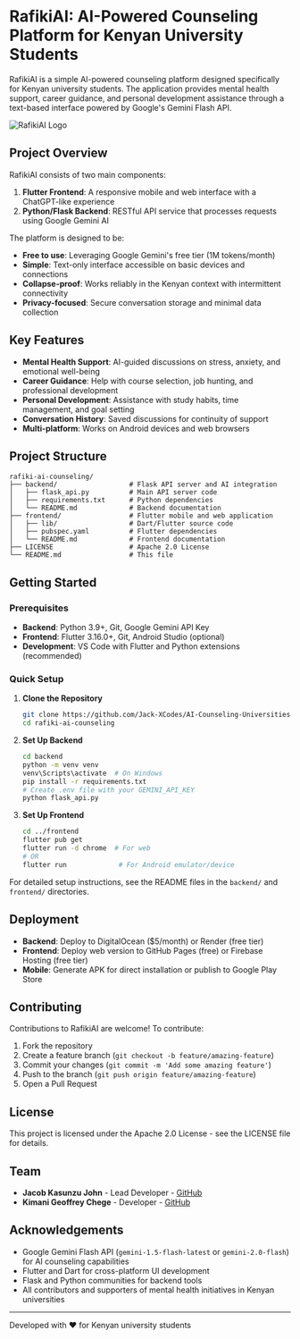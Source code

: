 # RafikiAI: AI-Powered Counseling Platform for Kenyan University Students

RafikiAI is a simple AI-powered counseling platform designed specifically for Kenyan university students. The application provides mental health support, career guidance, and personal development assistance through a text-based interface powered by Google's Gemini Flash API.

![RafikiAI Logo](path/to/logo.png) <!-- You can add your logo image here -->

## Project Overview

RafikiAI consists of two main components:

1. **Flutter Frontend**: A responsive mobile and web interface with a ChatGPT-like experience
2. **Python/Flask Backend**: RESTful API service that processes requests using Google Gemini AI

The platform is designed to be:
- **Free to use**: Leveraging Google Gemini's free tier (1M tokens/month)
- **Simple**: Text-only interface accessible on basic devices and connections
- **Collapse-proof**: Works reliably in the Kenyan context with intermittent connectivity
- **Privacy-focused**: Secure conversation storage and minimal data collection

## Key Features

- **Mental Health Support**: AI-guided discussions on stress, anxiety, and emotional well-being
- **Career Guidance**: Help with course selection, job hunting, and professional development
- **Personal Development**: Assistance with study habits, time management, and goal setting
- **Conversation History**: Saved discussions for continuity of support
- **Multi-platform**: Works on Android devices and web browsers

## Project Structure

```
rafiki-ai-counseling/
├── backend/                  # Flask API server and AI integration
│   ├── flask_api.py          # Main API server code
│   ├── requirements.txt      # Python dependencies
│   └── README.md             # Backend documentation
├── frontend/                 # Flutter mobile and web application
│   ├── lib/                  # Dart/Flutter source code
│   ├── pubspec.yaml          # Flutter dependencies
│   └── README.md             # Frontend documentation
├── LICENSE                   # Apache 2.0 License
└── README.md                 # This file
```

## Getting Started

### Prerequisites

- **Backend**: Python 3.9+, Git, Google Gemini API Key
- **Frontend**: Flutter 3.16.0+, Git, Android Studio (optional)
- **Development**: VS Code with Flutter and Python extensions (recommended)

### Quick Setup

1. **Clone the Repository**
   ```bash
   git clone https://github.com/Jack-XCodes/AI-Counseling-Universities/
   cd rafiki-ai-counseling
   ```

2. **Set Up Backend**
   ```bash
   cd backend
   python -m venv venv
   venv\Scripts\activate  # On Windows
   pip install -r requirements.txt
   # Create .env file with your GEMINI_API_KEY
   python flask_api.py
   ```

3. **Set Up Frontend**
   ```bash
   cd ../frontend
   flutter pub get
   flutter run -d chrome  # For web
   # OR
   flutter run             # For Android emulator/device
   ```

For detailed setup instructions, see the README files in the `backend/` and `frontend/` directories.

## Deployment

- **Backend**: Deploy to DigitalOcean ($5/month) or Render (free tier)
- **Frontend**: Deploy web version to GitHub Pages (free) or Firebase Hosting (free tier)
- **Mobile**: Generate APK for direct installation or publish to Google Play Store

## Contributing

Contributions to RafikiAI are welcome! To contribute:

1. Fork the repository
2. Create a feature branch (`git checkout -b feature/amazing-feature`)
3. Commit your changes (`git commit -m 'Add some amazing feature'`)
4. Push to the branch (`git push origin feature/amazing-feature`)
5. Open a Pull Request

## License

This project is licensed under the Apache 2.0 License - see the LICENSE file for details.

## Team

- **Jacob Kasunzu John** - Lead Developer - [GitHub](https://github.com/Jack-XCodes)
- **Kimani Geoffrey Chege** - Developer - [GitHub](https://github.com/Jeff-kimani)

## Acknowledgements

- Google Gemini Flash API (`gemini-1.5-flash-latest` or `gemini-2.0-flash`) for AI counseling capabilities
- Flutter and Dart for cross-platform UI development
- Flask and Python communities for backend tools
- All contributors and supporters of mental health initiatives in Kenyan universities

---

Developed with ❤️ for Kenyan university students
